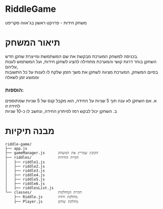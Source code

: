 # RiddleGame

משחק חידות - פרויקט ראשון בג'אווה סקריפט

# תיאור המשחק

בכניסה למשחק המערכת מבקשת את שם המשתמשת ומייצרת שחקן חדש.  
השחקן בוחר דרגת קושי והמערכת מתחילה להציג לשחקן חידות, ועל המשתמש לענות עליהם,  
בסיום המשחק, המערכת מציגה לשחקן את משך הזמן שלקח לו לענות על כל התשובות וממוצע זמן לשאלה

### הוספות:

א. אם השחקן לא ענה תוך 5 שניות על החידה, הוא מקבל קנס של 5 שניות שמתוספים לחידה זו  
ב. השחקן יכול לבקש רמז לפיתרון החידה, ונחשב לו כ-10 שניות 

# מבנה תיקיות
```
riddle-game/
├── app.js              
├── gameManager.js      הקובץ שמריץ את המשחק 
├── riddles/            תקיית החידות
│   ├── riddle1.js
│   ├── riddle2.js
│   ├── riddle3.js
│   ├── riddle4.js
│   ├── riddle5.js
│   ├── riddle6.js
│   ├── riddlesList.js
└── classes/            תקיית המחלקות 
    ├── Riddle.js       מחלקת חידה
    ├── Player.js       מחלקת שחקן
```